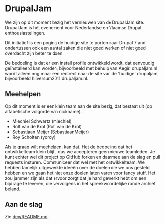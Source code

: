 # DrupalJam

We zijn op dit moment bezig het vernieuwen van de DrupalJam site. DrupalJam is
hét evenement voor Nederlandse en Vlaamse Drupal enthousiastelingen.

Dit initiatief is een poging de huidige site te porten naar Drupal 7 and 
ondertussen ook een aantal zaken die niet goed werken of niet goed overdacht 
zijn beter te doen.

De bedoeling is dat er een install profile ontwikkeld wordt, dat eenvoudig
geïnstalleerd kan worden, bijvoorbeeld met behulp van Aegir. drupaljam.nl wordt
alleen nog maar een redirect naar de site van de 'huidige' drupaljam, 
bijvoorbeeld hilversum2011.drupaljam.nl.

## Meehelpen

Op dit moment is er een klein team aan de site bezig, dat bestaat uit (op 
alfabetische volgorde van nickname).
* Miechiel Schwartz (miechiel)
* Rolf van de Krol (Rolf van de Krol)
* Sebastiaan Meijer (SebastiaanMeijer)
* Roy Scholten (yoroy)

Als je graag wilt meehelpen, kan dat. Het de bedoeling dat het ontwikkelteam 
klein blijft, dus we accepteren geen nieuwe teamleden. Je kunt echter wel dit 
project op GitHub forken en daarmee aan de slag en pull requests insturen. 
Communiceer dat wel met het ontwikkelteam. We hebben tamelijk uitgewerkte ideeën
over de doelen die we ons gesteld hebben en we gaan het niet onze doelen laten
varen voor fancy stuff. Het zou jammer zijn als dat ervoor zorgt dat je hard
gewerkt hebt om een bijdrage te leveren, die vervolgens in het spreekwoordelijke
ronde archief beland.

## Aan de slag

Zie [dev/README.md](https://github.com/drupaljam/drupaljam/blob/master/dev/README.md).